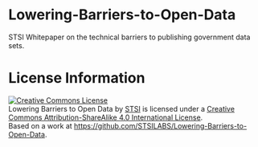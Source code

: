Lowering-Barriers-to-Open-Data
==============================

STSI Whitepaper on the technical barriers to publishing government data sets.


# License Information
<a rel="license" href="http://creativecommons.org/licenses/by-sa/4.0/"><img alt="Creative Commons License" style="border-width:0" src="https://i.creativecommons.org/l/by-sa/4.0/88x31.png" /></a><br /><span xmlns:dct="http://purl.org/dc/terms/" property="dct:title">Lowering Barriers to Open Data</span> by <a xmlns:cc="http://creativecommons.org/ns#" href="http://stsiinc.com/" property="cc:attributionName" rel="cc:attributionURL">STSI</a> is licensed under a <a rel="license" href="http://creativecommons.org/licenses/by-sa/4.0/">Creative Commons Attribution-ShareAlike 4.0 International License</a>.<br />Based on a work at <a xmlns:dct="http://purl.org/dc/terms/" href="https://github.com/STSILABS/Lowering-Barriers-to-Open-Data" rel="dct:source">https://github.com/STSILABS/Lowering-Barriers-to-Open-Data</a>.
